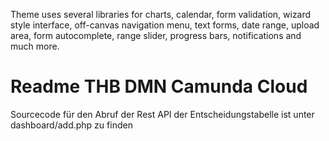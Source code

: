 Theme uses several libraries for charts, calendar, form validation, wizard style interface, off-canvas navigation menu, text forms, date range, upload area, form autocomplete, range slider, progress bars, notifications and much more.
# Readme THB DMN Camunda Cloud
Sourcecode für den Abruf der Rest API der Entscheidungstabelle ist unter dashboard/add.php zu finden